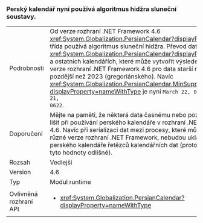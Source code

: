 ### <a name="persian-calendar-now-uses-the-hijri-solar-algorithm"></a>Perský kalendář nyní používá algoritmus hidžra sluneční soustavy.

|   |   |
|---|---|
|Podrobnosti|Od verze rozhraní .NET Framework 4.6 <xref:System.Globalization.PersianCalendar?displayProperty=name> třída používá algoritmus sluneční hidžra. Převod dat mezi <xref:System.Globalization.PersianCalendar?displayProperty=name> a ostatních kalendářích, které může vytvořit výsledek mírně lišit od verze rozhraní .NET Framework 4.6 pro data starší než 1 800 nebo pozdější než 2023 (gregoriánského). Navíc <xref:System.Globalization.PersianCalendar.MinSupportedDateTime?displayProperty=nameWithType> je nyní <code>March 22, 0622</code> místo <code>March 21, 0622</code>.|
|Doporučení|Mějte na paměti, že některá data časnému nebo pozdní může mírně lišit při používání perského kalendáře v rozhraní .NET Framework 4.6. Navíc při serializaci dat mezi procesy, které můžou běžet na různé verze rozhraní .NET Framework, nebudou ukládat je jako perského kalendáře řetězců kalendářních dat (protože mohou být tyto hodnoty odlišné).|
|Rozsah|Vedlejší|
|Version|4.6|
|Typ|Modul runtime|
|Ovlivněná rozhraní API|<ul><li><xref:System.Globalization.PersianCalendar?displayProperty=nameWithType></li></ul>|

